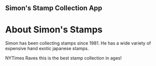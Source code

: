 Simon's Stamp Collection App
--------

# About Simon's Stamps 

Simon has been collecting stamps since 1981. 
He has a wide variety of expensive hand exotic japanese stamps. 

NYTimes Raves this is the best stamp collection in ages!

